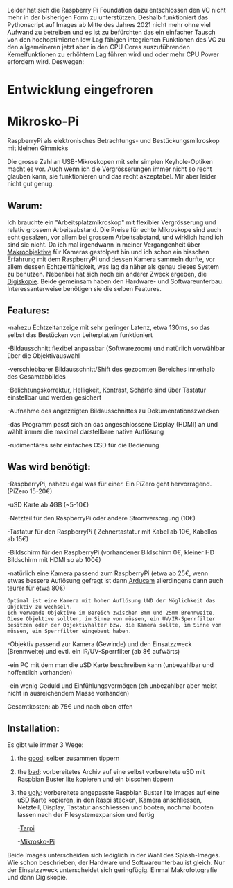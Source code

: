 Leider hat sich die Raspberry Pi Foundation dazu entschlossen den VC nicht mehr in der bisherigen Form zu unterstützen. Deshalb funktioniert das Pythonscript auf Images ab Mitte des Jahres 2021 nicht mehr ohne viel Aufwand zu betreiben und es ist zu befürchten das ein einfacher Tausch von den hochoptimierten low Lag fähigen integrierten Funktionen des VC zu den allgemeineren jetzt aber in den CPU Cores auszuführenden Kernelfunktionen zu erhöhtem Lag führen wird und oder mehr CPU Power erfordern wird. Deswegen: 
# Entwicklung eingefroren


# Mikrosko-Pi
RaspberryPi als elektronisches Betrachtungs- und Bestückungsmikroskop mit kleinen Gimmicks 

Die grosse Zahl an USB-Mikroskopen mit sehr simplen Keyhole-Optiken macht es vor. Auch wenn ich die Vergrösserungen immer nicht so recht glauben kann, sie funktionieren und das recht akzeptabel. Mir aber leider nicht gut genug.

## Warum:

Ich brauchte ein "Arbeitsplatzmikroskop" mit flexibler Vergrösserung und relativ grossem Arbeitsabstand. Die Preise für echte Mikroskope sind auch echt gesalzen, vor allem bei grossem Arbeitsabstand, und wirklich handlich sind sie nicht. Da ich mal irgendwann in meiner Vergangenheit über [Makroobjektive](https://de.wikipedia.org/wiki/Makro-Objektiv) für Kameras gestolpert bin und ich schon ein bisschen Erfahrung mit dem RaspberryPi und dessen Kamera sammeln durfte, vor allem dessen Echtzeitfähigkeit, was lag da näher als genau dieses System zu benutzen.
Nebenbei hat sich noch ein anderer Zweck ergeben, die [Digiskopie](https://de.wikipedia.org/wiki/Digiskopie). Beide gemeinsam haben den Hardware- und Softwareunterbau. Interessanterweise benötigen sie die selben Features. 

## Features:

-nahezu Echtzeitanzeige mit sehr geringer Latenz, etwa 130ms, so das selbst das Bestücken von Leiterplatten funktioniert

-Bildausschnitt flexibel anpassbar (Softwarezoom) und natürlich vorwählbar über die Objektivauswahl

-verschiebbarer Bildausschnitt/Shift des gezoomten Bereiches innerhalb des Gesamtabbildes

-Belichtungskorrektur, Helligkeit, Kontrast, Schärfe sind über Tastatur einstellbar und werden gesichert

-Aufnahme des angezeigten Bildausschnittes zu Dokumentationszwecken

-das Programm passt sich an das angeschlossene Display (HDMI) an und wählt immer die maximal darstellbare native Auflösung

-rudimentäres sehr einfaches OSD für die Bedienung

## Was wird benötigt:

-RaspberryPi, nahezu egal was für einer. Ein PiZero geht hervorragend. (PiZero 15-20€)

-uSD Karte ab 4GB (~5-10€)

-Netzteil für den RaspberryPi oder andere Stromversorgung (10€)

-Tastatur für den RaspberryPi ( Zehnertastatur mit Kabel ab 10€, Kabellos ab 15€)

-Bildschirm für den RaspberryPi (vorhandener Bildschirm 0€, kleiner HD Bildschirm mit HDMI so ab 100€)

-natürlich eine Kamera passend zum RaspberryPi (etwa ab 25€, wenn etwas bessere Auflösung gefragt ist dann [Arducam](https://www.arducam.com/product/arducam-raspberry-pi-camera-v2-8mp-ixm219-b0103/) allerdingens dann auch teurer für etwa 80€)

    Optimal ist eine Kamera mit hoher Auflösung UND der Möglichkeit das Objektiv zu wechseln.
    Ich verwende Objektive im Bereich zwischen 8mm und 25mm Brennweite. Diese Objektive sollten, im Sinne von müssen, ein UV/IR-Sperrfilter 
    besitzen oder der Objektivhalter bzw. die Kamera sollte, im Sinne von müssen, ein Sperrfilter eingebaut haben.
    
-Objektiv passend zur Kamera (Gewinde) und den Einsatzzweck (Brennweite) und evtl. ein IR/UV-Sperrfilter (ab 8€ aufwärts)

-ein PC mit dem man die uSD Karte beschreiben kann (unbezahlbar und hoffentlich vorhanden)

-ein wenig Geduld und Einfühlungsvermögen (eh unbezahlbar aber meist nicht in ausreichendem Masse vorhanden)

Gesamtkosten: ab 75€ und nach oben offen

## Installation:

Es gibt wie immer 3 Wege:

1. the [good](/good.md):
    selber zusammen tippern

2. the [bad](/bad.md):
    vorbereitetes Archiv auf eine selbst vorbereitete uSD mit Raspbian Buster lite kopieren und ein bisschen tippern

3. the [ugly](ugly.md):
    vorbereitete angepasste Raspbian Buster lite Images auf eine uSD Karte kopieren, in den Raspi stecken, Kamera anschliessen, Netzteil, Display, Tastatur anschliessen und booten, nochmal booten lassen nach der Filesystemexpansion und fertig

    -[Tarpi](https://github.com/White-SAndS/Mikrosko-Pi/releases/download/v0.994r/MikroskopiSetupRevisedSplash.img.gz)
    
    -[Mikrosko-Pi](https://github.com/White-SAndS/Mikrosko-Pi/releases/download/v0.994r/TarpiSetupRevisedSplash.img.gz)
    
Beide Images unterscheiden sich lediglich in der Wahl des Splash-Images. Wie schon beschrieben, der Hardware und Softwareunterbau ist gleich. Nur der Einsatzzweck unterscheidet sich geringfügig. Einmal Makrofotografie und dann Digiskopie.    

